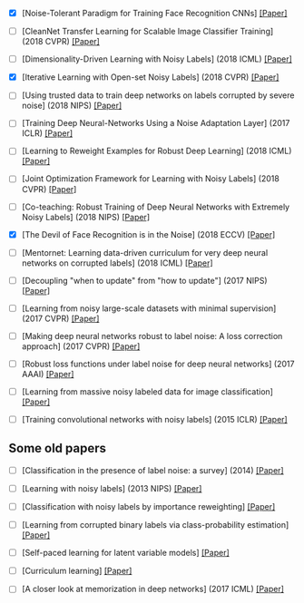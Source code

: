 + [x] [Noise-Tolerant Paradigm for Training Face Recognition CNNs]  [[Paper]](https://arxiv.org/pdf/1903.10357.pdf)

+ [ ] [CleanNet Transfer Learning for Scalable Image Classifier Training] (2018 CVPR) [[Paper]](https://arxiv.org/pdf/1711.07131.pdf)

+ [ ] [Dimensionality-Driven Learning with Noisy Labels] (2018 ICML) [[Paper]](https://arxiv.org/pdf/1806.02612.pdf)

+ [x] [Iterative Learning with Open-set Noisy Labels] (2018 CVPR) [[Paper]](https://arxiv.org/pdf/1804.00092.pdf)

+ [ ] [Using trusted data to train deep networks on labels corrupted by severe noise] (2018 NIPS) [[Paper]]()

+ [ ] [Training Deep Neural-Networks Using a Noise Adaptation Layer] (2017 ICLR) [[Paper]](https://openreview.net/pdf?id=H12GRgcxg)

+ [ ] [Learning to Reweight Examples for Robust Deep Learning] (2018 ICML) [[Paper]](https://arxiv.org/pdf/1803.09050.pdf)

+ [ ] [Joint Optimization Framework for Learning with Noisy Labels] (2018 CVPR) [[Paper]](https://arxiv.org/pdf/1803.11364.pdf)

+ [ ] [Co-teaching: Robust Training of Deep Neural Networks with Extremely Noisy Labels] (2018 NIPS) [[Paper]](https://arxiv.org/pdf/1804.06872v3.pdf)

+ [x] [The Devil of Face Recognition is in the Noise] (2018 ECCV) [[Paper]](https://arxiv.org/pdf/1807.11649.pdf)

+ [ ] [Mentornet: Learning data-driven curriculum for very deep neural networks on corrupted labels] (2018 ICML) [[Paper]](https://arxiv.org/abs/1712.05055)

+ [ ] [Decoupling "when to update" from "how to update"] (2017 NIPS) [[Paper]](https://arxiv.org/abs/1706.02613)

+ [ ] [Learning from noisy large-scale datasets with minimal supervision] (2017 CVPR) [[Paper]]()

+ [ ] [Making deep neural networks robust to label noise: A loss correction approach] (2017 CVPR) [[Paper]]()

+ [ ] [Robust loss functions under label noise for deep neural networks] (2017 AAAI) [[Paper]]()

+ [ ] [Learning from massive noisy labeled data for image classification] [[Paper]]()

+ [ ] [Training convolutional networks with noisy labels] (2015 ICLR) [[Paper]]()


## Some old papers

+ [ ] [Classification in the presence of label noise: a survey] (2014) [[Paper]]()

+ [ ] [Learning with noisy labels] (2013 NIPS) [[Paper]]()

+ [ ] [Classification with noisy labels by importance reweighting] [[Paper]]()

+ [ ] [Learning from corrupted binary labels via class-probability estimation] [[Paper]]()

+ [ ] [Self-paced learning for latent variable models] [[Paper]]()

+ [ ] [Curriculum learning] [[Paper]]()

+ [ ] [A closer look at memorization in deep networks] (2017 ICML) [[Paper]]()



